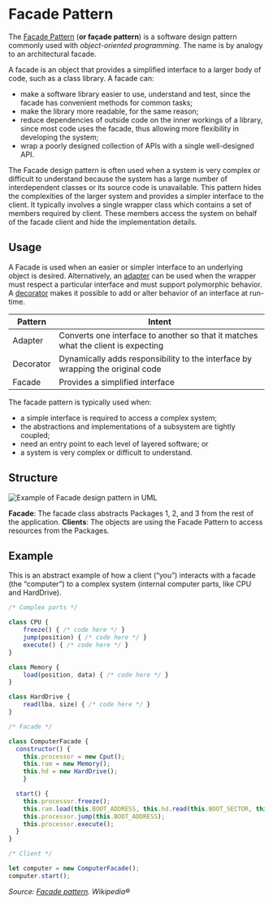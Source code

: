 # Facade Pattern

The [Facade Pattern](https://en.wikipedia.org/wiki/Facade_pattern) (**or façade pattern**) is a software design pattern commonly used with *object-oriented programming*. The name is by analogy to an architectural facade.

A facade is an object that provides a simplified interface to a larger body of code, such as a class library. A facade can:

- make a software library easier to use, understand and test, since the facade has convenient methods for common tasks;
- make the library more readable, for the same reason;
- reduce dependencies of outside code on the inner workings of a library, since most code uses the facade, thus allowing more flexibility in developing the system;
- wrap a poorly designed collection of APIs with a single well-designed API.

The Facade design pattern is often used when a system is very complex or difficult to understand because the system has a large number of interdependent classes or its source code is unavailable. This pattern hides the complexities of the larger system and provides a simpler interface to the client. It typically involves a single wrapper class which contains a set of members required by client. These members access the system on behalf of the facade client and hide the implementation details.

## Usage

A Facade is used when an easier or simpler interface to an underlying object is desired. Alternatively, an [adapter](https://en.wikipedia.org/wiki/Adapter_pattern) can be used when the wrapper must respect a particular interface and must support polymorphic behavior. A [decorator](https://en.wikipedia.org/wiki/Decorator_pattern) makes it possible to add or alter behavior of an interface at run-time.

| Pattern | Intent |
|---|---|
| Adapter | Converts one interface to another so that it matches what the client is expecting |
| Decorator | Dynamically adds responsibility to the interface by wrapping the original code |
| Facade | Provides a simplified interface |

The facade pattern is typically used when:

- a simple interface is required to access a complex system;
- the abstractions and implementations of a subsystem are tightly coupled;
- need an entry point to each level of layered software; or
- a system is very complex or difficult to understand.

## Structure

![Example of Facade design pattern in UML](https://upload.wikimedia.org/wikipedia/en/5/57/Example_of_Facade_design_pattern_in_UML.png)

**Facade**: The facade class abstracts Packages 1, 2, and 3 from the rest of the application.
**Clients**: The objects are using the Facade Pattern to access resources from the Packages.

## Example

This is an abstract example of how a client (“you”) interacts with a facade (the “computer”) to a complex system (internal computer parts, like CPU and HardDrive).

```js
/* Complex parts */

class CPU {
    freeze() { /* code here */ }
    jump(position) { /* code here */ }
    execute() { /* code here */ }
}

class Memory {
    load(position, data) { /* code here */ }
}

class HardDrive {
    read(lba, size) { /* code here */ }
}

/* Facade */

class ComputerFacade {
  constructor() {
    this.processor = new Cput();
    this.ram = new Memory();
    this.hd = new HardDrive();
	}

  start() {
    this.processor.freeze();
    this.ram.load(this.BOOT_ADDRESS, this.hd.read(this.BOOT_SECTOR, this.SECTOR_SIZE));
    this.processor.jump(this.BOOT_ADDRESS);
    this.processor.execute();
  }
}

/* Client */

let computer = new ComputerFacade();
computer.start();

```

*Source: [Facade pattern](https://en.wikipedia.org/wiki/Facade_pattern). Wikipedia®*
